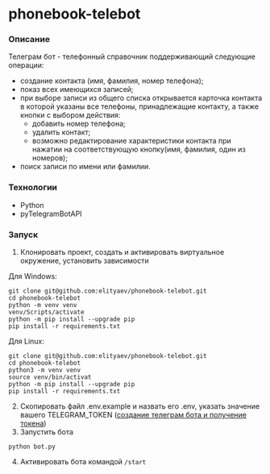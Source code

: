 # phonebook-telebot

### Описание

Телеграм бот - телефонный справочник поддерживающий следующие 
операции:
 * создание контакта (имя, фамилия, номер телефона);
 * показ всех имеющихся записей;
 * при выборе записи из общего списка открывается 
карточка контакта в которой указаны все телефоны, 
принадлежащие контакту, а также кнопки с выбором действия:
    * добавить номер телефона;
    * удалить контакт;
    * возможно редактирование характеристики контакта при 
    нажатии на соответствующую кнопку(имя, фамилия, один из 
    номеров);
 * поиск записи по имени или фамилии.

### Технологии

* Python
* pyTelegramBotAPI

### Запуск

1. Клонировать проект, создать и активировать виртуальное окружение, установить
зависимости

Для Windows:

```shell
git clone git@github.com:elityaev/phonebook-telebot.git
cd phonebook-telebot
python -m venv venv
venv/Scripts/activate
python -m pip install --upgrade pip
pip install -r requirements.txt
```
Для Linux:

```shell
git clone git@github.com:elityaev/phonebook-telebot.git
cd phonebook-telebot
python3 -m venv venv
source venv/bin/activat
python -m pip install --upgrade pip
pip install -r requirements.txt
```

2. Cкопировать файл .env.example и назвать его .env, указать значение вашего
TELEGRAM_TOKEN 
([создание телеграм бота и получение токена](https://t.me/botfather))
3. Запустить бота 
```shell
python bot.py
```
4. Активировать бота командой `/start`


